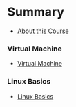 # Summary

* [About this Course](README.md)

### Virtual Machine
* [Virtual Machine](virtual_machine/readme.md)
<!-- * [Summary](virtual_machine/summary.md) -->
<!-- * [Quiz](virtual_machine/quiz.md) -->
<!-- * [Exercises](virtual_machine/exercises.md) -->

### Linux Basics
* [Linux Basics](linux_basics/readme.md)
<!-- * [Summary](linux_basics/summary.md) -->
<!-- * [Quiz](linux_basics/quiz.md) -->
<!-- * [Exercises](linux_basics/exercises.md) -->





<!-- # Summary

* [Introduction](README.md)
* [Virtual Machine](virtual_machine.md) -->
<!-- * [Linux Basics](linux_basics.md)
* [Rpi Operating System](rpi_operating_system.md)
* [Connecting to the RPi](connecting_to_the_rpi.md)
* [Basic Shell Scripting](basic_shell_scripting.md)
* [Compiling and Makefiles](compiling_makefiles.md)
* [The Linux Kernel](the_linux_kernel.md)
* [Loadable Kernel Modules](loadable_kernel_modules.md)
* [Sources](sources.md)
* [Bibliography](bibliography.md)
* [About](about.md)

### Walkthroughs

* [Touchberry Thumper](walkthroughs/touchberry_thumper.md)  -->
